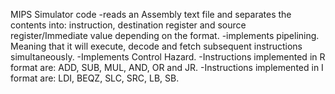 MIPS Simulator code
-reads an Assembly text file and separates the contents into: instruction, destination register and source register/Immediate value depending on the format.
-implements pipelining. Meaning that it will execute, decode and fetch subsequent instructions simultaneously.
-Implements Control Hazard.
-Instructions implemented in R format are: ADD, SUB, MUL, AND, OR and JR.
-Instructions implemented in I format are: LDI, BEQZ, SLC, SRC, LB, SB.
